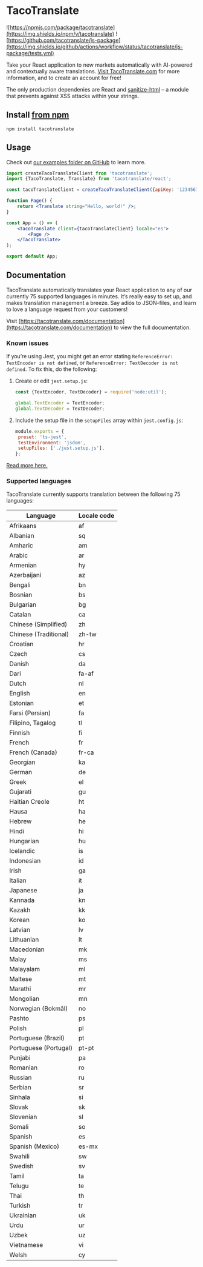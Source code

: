 # TacoTranslate

![https://npmjs.com/package/tacotranslate](https://img.shields.io/npm/v/tacotranslate) ![https://github.com/tacotranslate/js-package](https://img.shields.io/github/actions/workflow/status/tacotranslate/js-package/tests.yml)

Take your React application to new markets automatically with AI-powered and contextually aware translations. [Visit TacoTranslate.com](https://tacotranslate.com) for more information, and to create an account for free!

The only production dependenies are React and [sanitize-html](https://www.npmjs.com/package/sanitize-html) – a module that prevents against XSS attacks within your strings.

## Install [from npm](https://www.npmjs.com/package/tacotranslate)

```
npm install tacotranslate
```

## Usage

Check out [our examples folder on GitHub](https://github.com/tacotranslate/js-package/tree/master/examples/) to learn more.

```jsx
import createTacoTranslateClient from 'tacotranslate';
import {TacoTranslate, Translate} from 'tacotranslate/react';

const tacoTranslateClient = createTacoTranslateClient({apiKey: '1234567890'});

function Page() {
	return <Translate string="Hello, world!" />;
}

const App = () => (
	<TacoTranslate client={tacoTranslateClient} locale="es">
		<Page />
	</TacoTranslate>
);

export default App;
```

## Documentation

TacoTranslate automatically translates your React application to any of our currently 75 supported languages in minutes. It’s really easy to set up, and makes translation management a breeze. Say adiós to JSON-files, and learn to love a language request from your customers!

Visit [https://tacotranslate.com/documentation](https://tacotranslate.com/documentation) to view the full documentation.

### Known issues

If you’re using Jest, you might get an error stating `ReferenceError: TextEncoder is not defined`, or `ReferenceError: TextDecoder is not defined`. To fix this, do the following:

1. Create or edit `jest.setup.js`:

   ```js
   const {TextEncoder, TextDecoder} = require('node:util');

   global.TextEncoder = TextEncoder;
   global.TextDecoder = TextDecoder;
   ```

2. Include the setup file in the `setupFiles` array within `jest.config.js`:

   ```js
   module.exports = {
   	preset: 'ts-jest',
   	testEnvironment: 'jsdom',
   	setupFiles: ['./jest.setup.js'],
   };
   ```

[Read more here.](https://github.com/kkomelin/sanitize-html/issues/91)

### Supported languages

TacoTranslate currently supports translation between the following 75 languages:

| Language              | Locale code |
| --------------------- | ----------- |
| Afrikaans             | af          |
| Albanian              | sq          |
| Amharic               | am          |
| Arabic                | ar          |
| Armenian              | hy          |
| Azerbaijani           | az          |
| Bengali               | bn          |
| Bosnian               | bs          |
| Bulgarian             | bg          |
| Catalan               | ca          |
| Chinese (Simplified)  | zh          |
| Chinese (Traditional) | zh-tw       |
| Croatian              | hr          |
| Czech                 | cs          |
| Danish                | da          |
| Dari                  | fa-af       |
| Dutch                 | nl          |
| English               | en          |
| Estonian              | et          |
| Farsi (Persian)       | fa          |
| Filipino, Tagalog     | tl          |
| Finnish               | fi          |
| French                | fr          |
| French (Canada)       | fr-ca       |
| Georgian              | ka          |
| German                | de          |
| Greek                 | el          |
| Gujarati              | gu          |
| Haitian Creole        | ht          |
| Hausa                 | ha          |
| Hebrew                | he          |
| Hindi                 | hi          |
| Hungarian             | hu          |
| Icelandic             | is          |
| Indonesian            | id          |
| Irish                 | ga          |
| Italian               | it          |
| Japanese              | ja          |
| Kannada               | kn          |
| Kazakh                | kk          |
| Korean                | ko          |
| Latvian               | lv          |
| Lithuanian            | lt          |
| Macedonian            | mk          |
| Malay                 | ms          |
| Malayalam             | ml          |
| Maltese               | mt          |
| Marathi               | mr          |
| Mongolian             | mn          |
| Norwegian (Bokmål)    | no          |
| Pashto                | ps          |
| Polish                | pl          |
| Portuguese (Brazil)   | pt          |
| Portuguese (Portugal) | pt-pt       |
| Punjabi               | pa          |
| Romanian              | ro          |
| Russian               | ru          |
| Serbian               | sr          |
| Sinhala               | si          |
| Slovak                | sk          |
| Slovenian             | sl          |
| Somali                | so          |
| Spanish               | es          |
| Spanish (Mexico)      | es-mx       |
| Swahili               | sw          |
| Swedish               | sv          |
| Tamil                 | ta          |
| Telugu                | te          |
| Thai                  | th          |
| Turkish               | tr          |
| Ukrainian             | uk          |
| Urdu                  | ur          |
| Uzbek                 | uz          |
| Vietnamese            | vi          |
| Welsh                 | cy          |
